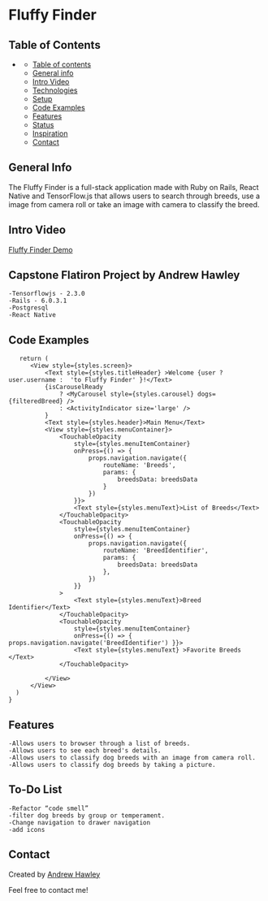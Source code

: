 # Fluffy Finder

## Table of Contents

- [](#)
  - [Table of contents](#table-of-contents)
  - [General info](#general-info)
  - [Intro Video](#intro-video)
  - [Technologies](#technologies)
  - [Setup](#setup)
  - [Code Examples](#code-examples)
  - [Features](#features)
  - [Status](#status)
  - [Inspiration](#inspiration)
  - [Contact](#contact)
  
## General Info

The Fluffy Finder is a full-stack application made with Ruby on Rails, React Native and TensorFlow.js that allows users to search through breeds, 
use a image from camera roll or take an image with camera to classify the breed.

## Intro Video
 [Fluffy Finder Demo](https://www.youtube.com/watch?v=mG36I8YvCnc)

## Capstone Flatiron Project by Andrew Hawley

    -Tensorflowjs - 2.3.0
    -Rails - 6.0.3.1
    -Postgresql
    -React Native

## Code Examples
  ```
     return (
        <View style={styles.screen}>
            <Text style={styles.titleHeader} >Welcome {user ? user.username :  'to Fluffy Finder' }!</Text>
            {isCarouselReady
                ? <MyCarousel style={styles.carousel} dogs={filteredBreed} />
                : <ActivityIndicator size='large' />
            }
            <Text style={styles.header}>Main Menu</Text>
            <View style={styles.menuContainer}>
                <TouchableOpacity
                    style={styles.menuItemContainer}
                    onPress={() => {
                        props.navigation.navigate({
                            routeName: 'Breeds',
                            params: {
                                breedsData: breedsData
                            }
                        })
                    }}>
                    <Text style={styles.menuText}>List of Breeds</Text>
                </TouchableOpacity>
                <TouchableOpacity
                    style={styles.menuItemContainer}
                    onPress={() => {
                        props.navigation.navigate({
                            routeName: 'BreedIdentifier',
                            params: {
                                breedsData: breedsData
                            },
                        })
                    }}
                >
                    <Text style={styles.menuText}>Breed Identifier</Text>
                </TouchableOpacity>
                <TouchableOpacity
                    style={styles.menuItemContainer}
                    onPress={() => { props.navigation.navigate('BreedIdentifier') }}>
                    <Text style={styles.menuText} >Favorite Breeds </Text>
                </TouchableOpacity>

            </View>
        </View>
    )
}

  ```
## Features

    -Allows users to browser through a list of breeds.
    -Allows users to see each breed's details.
    -Allows users to classify dog breeds with an image from camera roll.
    -Allows users to classify dog breeds by taking a picture.

## To-Do List

    -Refactor “code smell”
    -filter dog breeds by group or temperament.
    -Change navigation to drawer navigation
    -add icons


## Contact

Created by [Andrew Hawley](https://www.linkedin.com/in/andrew-hawley-695299182/)

Feel free to contact me!

